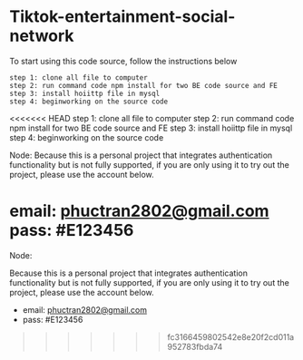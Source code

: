 # Tiktok-entertainment-social-network

To start using this code source, follow the instructions below
```
step 1: clone all file to computer
step 2: run command code npm install for two BE code source and FE
step 3: install hoiittp file in mysql
step 4: beginworking on the source code
```

<<<<<<< HEAD
step 1: clone all file to computer
step 2: run command code npm install for two BE code source and FE
step 3: install hoiittp file in mysql
step 4: beginworking on the source code


Node:
Because this is a personal project that integrates authentication functionality but is not fully supported, if you are only using it to try out the project, please use the account below.

email: phuctran2802@gmail.com
pass: #E123456
=======
Node:

Because this is a personal project that integrates authentication functionality but is not fully supported, if you are only using it to try out the project, please use the account below.

* email: phuctran2802@gmail.com
* pass: #E123456
>>>>>>> fc3166459802542e8e20f2cd011a952783fbda74
